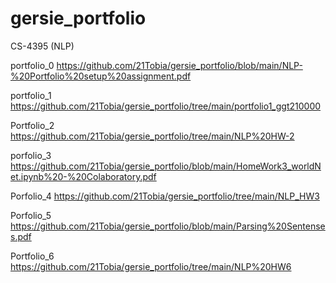 # gersie_portfolio
CS-4395 (NLP)

portfolio_0 
https://github.com/21Tobia/gersie_portfolio/blob/main/NLP-%20Portfolio%20setup%20assignment.pdf

portfolio_1
https://github.com/21Tobia/gersie_portfolio/tree/main/portfolio1_ggt210000

Portfolio_2
https://github.com/21Tobia/gersie_portfolio/tree/main/NLP%20HW-2 

porfolio_3
https://github.com/21Tobia/gersie_portfolio/blob/main/HomeWork3_worldNet.ipynb%20-%20Colaboratory.pdf

Porfolio_4
https://github.com/21Tobia/gersie_portfolio/tree/main/NLP_HW3

Porfolio_5
https://github.com/21Tobia/gersie_portfolio/blob/main/Parsing%20Sentenses.pdf

Portfolio_6
https://github.com/21Tobia/gersie_portfolio/tree/main/NLP%20HW6
